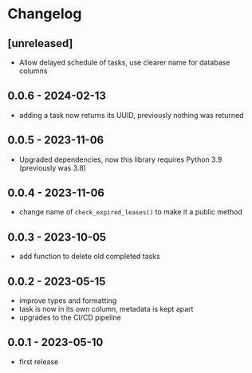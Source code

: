 # Changelog

## [unreleased]

* Allow delayed schedule of tasks, use clearer name for database columns

## 0.0.6 - 2024-02-13

* adding a task now returns its UUID, previously nothing was returned

## 0.0.5 - 2023-11-06

* Upgraded dependencies, now this library requires Python 3.9 (previously was 3.8)


## 0.0.4 - 2023-11-06

* change name of `check_expired_leases()` to make it a public method

## 0.0.3 - 2023-10-05

* add function to delete old completed tasks

## 0.0.2 - 2023-05-15

* improve types and formatting
* task is now in its own column, metadata is kept apart
* upgrades to the CI/CD pipeline

## 0.0.1 - 2023-05-10

* first release
